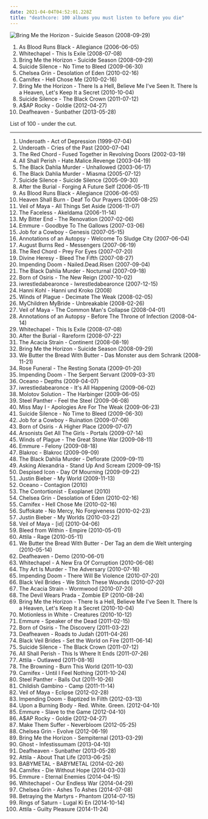 ```yaml
---
date: 2021-04-04T04:52:01.228Z
title: "deathcore: 100 albums you must listen to before you die"
---
```

![Bring Me the Horizon - Suicide Season (2008-09-29)](http://coverartarchive.org/release/328619a0-b3fd-4fd3-8404-1c23228df4ad/26118015764-500.jpg "Bring Me the Horizon - Suicide Season (2008-09-29)")
<ol class="albums">
<li data-cover="https://via.placeholder.com/450" data-tags="deathcore" role="button">As Blood Runs Black - Allegiance (2006-06-05)</li>
<li data-cover="https://img.discogs.com/VUfRu6p7PL2-IWIKi5cQX1VCzYU=/fit-in/585x600/filters:strip_icc():format(jpeg):mode_rgb():quality(90)/discogs-images/R-2425433-1283416690.jpeg.jpg" data-tags="deathcore" role="button">Whitechapel - This Is Exile (2008-07-08)</li>
<li data-cover="http://coverartarchive.org/release/328619a0-b3fd-4fd3-8404-1c23228df4ad/26118015764-500.jpg" data-tags="deathcore, metalcore" role="button">Bring Me the Horizon - Suicide Season (2008-09-29)</li>
<li data-cover="http://coverartarchive.org/release/f858a590-c1bb-4d9f-a12e-a3399e390ff7/27745892925-500.jpg" data-tags="deathcore" role="button">Suicide Silence - No Time to Bleed (2009-06-30)</li>
<li data-cover="https://via.placeholder.com/450" data-tags="deathcore" role="button">Chelsea Grin - Desolation of Eden (2010-02-16)</li>
<li data-cover="http://coverartarchive.org/release/895e0fef-751e-47fe-b5df-715aba698e4b/21635191959-500.jpg" data-tags="deathcore" role="button">Carnifex - Hell Chose Me (2010-02-16)</li>
<li data-cover="http://coverartarchive.org/release/50b69889-a425-4e70-941b-7a8aea7f3b1f/7674176983-500.jpg" data-tags="metalcore" role="button">Bring Me the Horizon - There Is a Hell, Believe Me I've Seen It. There Is a Heaven, Let's Keep It a Secret (2010-10-04)</li>
<li data-cover="http://coverartarchive.org/release/9b79f5ad-eccd-4e2f-ad52-2ddd7c28f4c9/5843906320-500.jpg" data-tags="deathcore" role="button">Suicide Silence - The Black Crown (2011-07-12)</li>
<li data-cover="http://coverartarchive.org/release/47db0ca6-078c-4b2c-84e3-462141d540cf/1095434037-500.jpg" data-tags="female fronted metal, hip-hop, hair metal, skinhead, reggaeton, female vocalist, queercore, gold, rac, goregrind, homocore, deathcore, brutal death metal, nsbm, deathgrind, hatecore, crunkcore, brutal deathcore, nazi, crimes against humanity, national socialist black metal, fashioncore, antifa, moshcore, blackcore, nigga, music to suck cock to, homoerotic, music to have anal sex to, asap rocky,  a$ap rocky" role="button">A$AP Rocky - Goldie (2012-04-27)</li>
<li data-cover="http://coverartarchive.org/release/2c6513c0-7b01-4b36-836c-d400e80e8072/25313095145-500.jpg" data-tags="post-black metal, blackgaze" role="button">Deafheaven - Sunbather (2013-05-28)</li>
</ol>
List of 100 - under the cut.
<!-- more -->

_________________

<ol class="albums">
<li data-cover="http://coverartarchive.org/release/29354f69-64e1-4c5a-8afe-062ddf853bf5/26055634719-500.jpg" data-tags="metalcore" role="button">
Underoath - Act of Depression (1999-07-04)
</li>
<li data-cover="http://coverartarchive.org/release/182df017-12a5-4836-9780-0f1f4b971f87/3573388202-500.jpg" data-tags="metalcore, death metal" role="button">
Underoath - Cries of the Past (2000-07-04)
</li>
<li data-cover="https://img.discogs.com/qyDf468PMSC_vBITyVfMcIVSINQ=/fit-in/600x600/filters:strip_icc():format(jpeg):mode_rgb():quality(90)/discogs-images/R-1031857-1588470996-4412.jpeg.jpg" data-tags="death metal, deathcore" role="button">
The Red Chord - Fused Together in Revolving Doors (2002-03-19)
</li>
<li data-cover="http://coverartarchive.org/release/1cb1573d-66fe-3d83-9631-9fa4efd5c65b/17547966695-500.jpg" data-tags="deathcore, death metal" role="button">
All Shall Perish - Hate.Malice.Revenge (2003-04-19)
</li>
<li data-cover="http://coverartarchive.org/release/dfbea67f-b49e-44e7-813e-86b86f651d6b/7867314703-500.jpg" data-tags="melodic death metal" role="button">
The Black Dahlia Murder - Unhallowed (2003-06-17)
</li>
<li data-cover="http://coverartarchive.org/release/907b8001-573d-43ba-81fc-4ce525f0686d/7867321884-500.jpg" data-tags="melodic death metal" role="button">
The Black Dahlia Murder - Miasma (2005-07-12)
</li>
<li data-cover="http://coverartarchive.org/release/56eda536-9545-4005-9924-7781af660bc1/7545947728-500.jpg" data-tags="death metal, nu metal, deathcore, teeheecore" role="button">
Suicide Silence - Suicide Silence (2005-09-30)
</li>
<li data-cover="http://coverartarchive.org/release/69ea0616-e19f-4c92-bb80-405a1c1df445/27189691829-500.jpg" data-tags="deathcore, progressive metalcore, melodic metalcore, technical metalcore" role="button">
After the Burial - Forging A Future Self (2006-05-11)
</li>
<li data-cover="https://via.placeholder.com/450" data-tags="deathcore" role="button">
As Blood Runs Black - Allegiance (2006-06-05)
</li>
<li data-cover="https://img.discogs.com/0FXAaNOwwuczwJ789zuZ8kalrAM=/fit-in/600x600/filters:strip_icc():format(jpeg):mode_rgb():quality(90)/discogs-images/R-3297951-1613600745-7894.jpeg.jpg" data-tags="metalcore" role="button">
Heaven Shall Burn - Deaf To Our Prayers (2006-08-25)
</li>
<li data-cover="http://coverartarchive.org/release/2cffa884-a2ca-49f8-b478-79f95a53e3b5/9757594516-500.jpg" data-tags="deathcore" role="button">
Veil of Maya - All Things Set Aside (2006-11-07)
</li>
<li data-cover="http://coverartarchive.org/release/75b5990e-5608-4c93-9de3-ba16b0f3d212/10206508020-500.jpg" data-tags="technical death metal, death metal" role="button">
The Faceless - Akeldama (2006-11-14)
</li>
<li data-cover="https://via.placeholder.com/450" data-tags="deathcore" role="button">
My Bitter End - The Renovation (2007-02-06)
</li>
<li data-cover="http://coverartarchive.org/release/69204334-10ff-4b6d-b986-da242a9dcb0b/15294175612-500.jpg" data-tags="metalcore, deathcore" role="button">
Emmure - Goodbye To The Gallows (2007-03-06)
</li>
<li data-cover="https://img.discogs.com/TWdPA-zUbmDrq3WnJl0sBEbK4gw=/fit-in/600x529/filters:strip_icc():format(jpeg):mode_rgb():quality(90)/discogs-images/R-10508097-1499170358-4429.jpeg.jpg" data-tags="death metal" role="button">
Job for a Cowboy - Genesis (2007-05-15)
</li>
<li data-cover="https://img.discogs.com/fLKF2-6Y3bJwsqJNUDKKg2wUDiY=/fit-in/500x500/filters:strip_icc():format(jpeg):mode_rgb():quality(90)/discogs-images/R-1797897-1352054798-1039.jpeg.jpg" data-tags="death metal" role="button">
Annotations of an Autopsy - Welcome To Sludge City (2007-06-04)
</li>
<li data-cover="http://coverartarchive.org/release/2fe6fa16-554f-40ca-8490-7fcb4d3852d0/6521423479-500.jpg" data-tags="metalcore" role="button">
August Burns Red - Messengers (2007-06-19)
</li>
<li data-cover="https://via.placeholder.com/450" data-tags="deathcore" role="button">
The Red Chord - Prey For Eyes (2007-07-20)
</li>
<li data-cover="https://img.discogs.com/ZljHw450De72ZszaTFp6NvOAl2U=/fit-in/600x518/filters:strip_icc():format(jpeg):mode_rgb():quality(90)/discogs-images/R-8421421-1579270273-2102.jpeg.jpg" data-tags="death metal, metalcore" role="button">
Divine Heresy - Bleed The Fifth (2007-08-27)
</li>
<li data-cover="http://coverartarchive.org/release/824e4c92-48f8-4b3a-9256-68625de63a21/11884926586-500.jpg" data-tags="deathcore" role="button">
Impending Doom - Nailed.Dead.Risen (2007-09-04)
</li>
<li data-cover="http://coverartarchive.org/release/e0953194-8ace-4e84-ab7b-9055928fff96/7867330959-500.jpg" data-tags="melodic death metal" role="button">
The Black Dahlia Murder - Nocturnal (2007-09-18)
</li>
<li data-cover="http://coverartarchive.org/release/575bfd8e-6eab-4f3d-bf03-4a20e42d3d59/8418901078-500.jpg" data-tags="deathcore" role="button">
Born of Osiris - The New Reign (2007-10-02)
</li>
<li data-cover="http://coverartarchive.org/release/1ee0ac7b-3696-44e3-94c8-783eda35ee75/6683333870-500.jpg" data-tags="experimental, mathcore, deathcore" role="button">
iwrestledabearonce - Iwrestledabearonce (2007-12-15)
</li>
<li data-cover="https://via.placeholder.com/450" data-tags="nintendocore, deathcore, cybergrind, brutal electronic deathmosh" role="button">
Hanni Kohl - Hanni und Kroko (2008)
</li>
<li data-cover="http://coverartarchive.org/release/34143377-1f30-408f-9241-f961f04bd905/1087208616-500.jpg" data-tags="deathcore" role="button">
Winds of Plague - Decimate The Weak (2008-02-05)
</li>
<li data-cover="https://img.discogs.com/hAmM3ZUc512y3pNxTIoavWUMjZw=/fit-in/300x300/filters:strip_icc():format(jpeg):mode_rgb():quality(90)/discogs-images/R-3750891-1342889366-6290.jpeg.jpg" data-tags="metalcore" role="button">
MyChildren MyBride - Unbreakable (2008-02-26)
</li>
<li data-cover="http://coverartarchive.org/release/9ed06fac-7411-479d-a6a8-152d046fd954/9757586178-500.jpg" data-tags="deathcore" role="button">
Veil of Maya - The Common Man's Collapse (2008-04-01)
</li>
<li data-cover="https://img.discogs.com/dFKicivjFeJ6Rhe-_csdrzdRSVY=/fit-in/400x400/filters:strip_icc():format(jpeg):mode_rgb():quality(90)/discogs-images/R-1797901-1275538030.jpeg.jpg" data-tags="deathcore" role="button">
Annotations of an Autopsy - Before The Throne of Infection (2008-04-14)
</li>
<li data-cover="https://img.discogs.com/VUfRu6p7PL2-IWIKi5cQX1VCzYU=/fit-in/585x600/filters:strip_icc():format(jpeg):mode_rgb():quality(90)/discogs-images/R-2425433-1283416690.jpeg.jpg" data-tags="deathcore" role="button">
Whitechapel - This Is Exile (2008-07-08)
</li>
<li data-cover="http://coverartarchive.org/release/d1d0d8be-d7a5-4ed4-88f8-300bcc71d6cd/8075125614-500.jpg" data-tags="metalcore, deathcore" role="button">
After the Burial - Rareform (2008-07-22)
</li>
<li data-cover="http://coverartarchive.org/release/826cdc82-de29-4e36-b166-bd421b63b585/26789784180-500.jpg" data-tags="metalcore, prosthetic records" role="button">
The Acacia Strain - Continent (2008-08-19)
</li>
<li data-cover="http://coverartarchive.org/release/328619a0-b3fd-4fd3-8404-1c23228df4ad/26118015764-500.jpg" data-tags="deathcore, metalcore" role="button">
Bring Me the Horizon - Suicide Season (2008-09-29)
</li>
<li data-cover="https://img.discogs.com/9II_gi0rFUOnUSfbERuxhhimF0w=/fit-in/320x320/filters:strip_icc():format(jpeg):mode_rgb():quality(90)/discogs-images/R-2670069-1295827195.jpeg.jpg" data-tags="deathcore" role="button">
We Butter the Bread With Butter - Das Monster aus dem Schrank (2008-11-21)
</li>
<li data-cover="https://via.placeholder.com/450" data-tags="deathcore" role="button">
Rose Funeral - The Resting Sonata (2009-01-20)
</li>
<li data-cover="http://coverartarchive.org/release/5ba45e17-00c2-4524-b50f-ce41d2a63b1e/11884934128-500.jpg" data-tags="deathcore" role="button">
Impending Doom - The Serpent Servant (2009-03-31)
</li>
<li data-cover="https://via.placeholder.com/450" data-tags="deathcore" role="button">
Oceano - Depths (2009-04-07)
</li>
<li data-cover="https://img.discogs.com/CHr9MOiiZyTmk44zGoENbFH68YY=/fit-in/600x590/filters:strip_icc():format(jpeg):mode_rgb():quality(90)/discogs-images/R-5139790-1604255277-1206.jpeg.jpg" data-tags="experimental, deathcore, mathcore" role="button">
iwrestledabearonce - It's All Happening (2009-06-02)
</li>
<li data-cover="https://via.placeholder.com/450" data-tags="deathcore" role="button">
Molotov Solution - The Harbinger (2009-06-05)
</li>
<li data-cover="http://coverartarchive.org/release/a14bb909-c0d7-4b5a-9d56-38682f035347/1075985212-500.jpg" data-tags="hair metal, glam metal, heavy metal" role="button">
Steel Panther - Feel the Steel (2009-06-08)
</li>
<li data-cover="http://coverartarchive.org/release/108c1946-8472-47fd-8b32-914ec78d1e7b/7717001959-500.jpg" data-tags="metalcore" role="button">
Miss May I - Apologies Are For The Weak (2009-06-23)
</li>
<li data-cover="http://coverartarchive.org/release/f858a590-c1bb-4d9f-a12e-a3399e390ff7/27745892925-500.jpg" data-tags="deathcore" role="button">
Suicide Silence - No Time to Bleed (2009-06-30)
</li>
<li data-cover="https://img.discogs.com/TWdPA-zUbmDrq3WnJl0sBEbK4gw=/fit-in/600x529/filters:strip_icc():format(jpeg):mode_rgb():quality(90)/discogs-images/R-10508097-1499170358-4429.jpeg.jpg" data-tags="death metal" role="button">
Job for a Cowboy - Ruination (2009-07-06)
</li>
<li data-cover="http://coverartarchive.org/release/dba2a5fe-4dc7-48cc-9f20-be5439bff851/8418924561-500.jpg" data-tags="progressive deathcore" role="button">
Born of Osiris - A Higher Place (2009-07-07)
</li>
<li data-cover="https://via.placeholder.com/450" data-tags="mathcore, deathcore" role="button">
Arsonists Get All The Girls - Portals (2009-07-14)
</li>
<li data-cover="http://coverartarchive.org/release/1b00f254-1925-4d97-8db7-d0b7c8115d53/1087227262-500.jpg" data-tags="deathcore" role="button">
Winds of Plague - The Great Stone War (2009-08-11)
</li>
<li data-cover="http://coverartarchive.org/release/48bedef0-9986-4fec-9e0d-ee5939a1e19a/2980542563-500.jpg" data-tags="metalcore, moshcore, hardcore" role="button">
Emmure - Felony (2009-08-18)
</li>
<li data-cover="https://img.discogs.com/qQ1UQdAV28xCiHPkB5Y1igZ3c5Q=/fit-in/400x400/filters:strip_icc():format(jpeg):mode_rgb():quality(90)/discogs-images/R-2065445-1261940125.jpeg.jpg" data-tags="hip-hop, rap, rock hop, rock" role="button">
Blakroc - Blakroc (2009-09-09)
</li>
<li data-cover="http://coverartarchive.org/release/5cace501-a1f9-3ada-8fcb-689630a82c2f/16098709945-500.jpg" data-tags="melodic death metal" role="button">
The Black Dahlia Murder - Deflorate (2009-09-11)
</li>
<li data-cover="http://coverartarchive.org/release/5da0eb07-a22b-4eac-8624-bf7c04d0a0e8/7601074964-500.jpg" data-tags="metalcore, post-hardcore" role="button">
Asking Alexandria - Stand Up And Scream (2009-09-15)
</li>
<li data-cover="http://coverartarchive.org/release/7a246110-cf6c-4167-ba5e-b6de7683d192/19200095490-500.jpg" data-tags="deathcore" role="button">
Despised Icon - Day Of Mourning (2009-09-22)
</li>
<li data-cover="http://coverartarchive.org/release/ca702418-7848-3992-b860-18409362b356/3667047678-500.jpg" data-tags="justin bieber, my world, totec radio" role="button">
Justin Bieber - My World (2009-11-13)
</li>
<li data-cover="https://via.placeholder.com/450" data-tags="deathcore" role="button">
Oceano - Contagion (2010)
</li>
<li data-cover="http://coverartarchive.org/release/f3dae6a2-1304-429e-a996-47c3ad5d0aed/12726092897-500.jpg" data-tags="progressive metal" role="button">
The Contortionist - Exoplanet (2010)
</li>
<li data-cover="https://via.placeholder.com/450" data-tags="deathcore" role="button">
Chelsea Grin - Desolation of Eden (2010-02-16)
</li>
<li data-cover="http://coverartarchive.org/release/895e0fef-751e-47fe-b5df-715aba698e4b/21635191959-500.jpg" data-tags="deathcore" role="button">
Carnifex - Hell Chose Me (2010-02-16)
</li>
<li data-cover="https://via.placeholder.com/450" data-tags="deathcore" role="button">
Suffokate - No Mercy, No Forgiveness (2010-02-23)
</li>
<li data-cover="http://coverartarchive.org/release/6bfba6d5-71fc-454b-b3a0-63632a1459fa/20855090957-500.jpg" data-tags="totec radio, justin bieber, goregrind, justin bieber my worlds" role="button">
Justin Bieber - My Worlds (2010-03-22)
</li>
<li data-cover="http://coverartarchive.org/release/25520815-b3b0-4629-ab57-6044df49e739/9757577597-500.jpg" data-tags="deathcore" role="button">
Veil of Maya - [id] (2010-04-06)
</li>
<li data-cover="http://coverartarchive.org/release/af6f92ea-7d5f-4b4a-a31e-b15e6651b887/8461617239-500.jpg" data-tags="death metal, deathcore" role="button">
Bleed from Within - Empire (2010-05-01)
</li>
<li data-cover="http://coverartarchive.org/release/e3ace496-94e1-4f0e-995c-4adbc081aa61/8461532098-500.jpg" data-tags="deathcore" role="button">
Attila - Rage (2010-05-11)
</li>
<li data-cover="https://img.discogs.com/UCZ9C27fY8JiM8wIuB5VVuttjNc=/fit-in/496x441/filters:strip_icc():format(jpeg):mode_rgb():quality(90)/discogs-images/R-2454898-1284988298.jpeg.jpg" data-tags="deathcore" role="button">
We Butter the Bread With Butter - Der Tag an dem die Welt unterging (2010-05-14)
</li>
<li data-cover="http://coverartarchive.org/release/df822457-1a3f-4806-86fe-143d3ce09f65/7983414746-500.jpg" data-tags="post-black metal, female fronted metal, hair metal, skinhead, reggaeton, female vocalist, queercore, rac, goregrind, homocore, deathcore, brutal death metal, nsbm, deathgrind, crunkcore, brutal deathcore, national socialist black metal, fashioncore, antifa, moshcore, music to suck cock to, homoerotic, music to have anal sex to, crimes against humanity" role="button">
Deafheaven - Demo (2010-06-01)
</li>
<li data-cover="http://coverartarchive.org/release/7c72e596-3a89-4af9-9eb0-dc2c1f70d292/7599907699-500.jpg" data-tags="deathcore" role="button">
Whitechapel - A New Era Of Corruption (2010-06-08)
</li>
<li data-cover="http://coverartarchive.org/release/70386be2-6ebc-4a75-bd42-25c2758579ef/13631283185-500.jpg" data-tags="death metal, deathcore, technical deathcore" role="button">
Thy Art Is Murder - The Adversary (2010-07-16)
</li>
<li data-cover="http://coverartarchive.org/release/e7f2bbda-e3c7-4e7d-aa67-37b6b1abb107/11884940763-500.jpg" data-tags="deathcore" role="button">
Impending Doom - There Will Be Violence (2010-07-20)
</li>
<li data-cover="http://coverartarchive.org/release/93ec657e-220a-4d21-a4c2-dc1028221ed5/8675348488-500.jpg" data-tags="post-hardcore" role="button">
Black Veil Brides - We Stitch These Wounds (2010-07-20)
</li>
<li data-cover="http://coverartarchive.org/release/7b88f448-c1ef-4a00-940b-36fcab8dff16/4848954454-500.jpg" data-tags="deathcore" role="button">
The Acacia Strain - Wormwood (2010-07-20)
</li>
<li data-cover="http://coverartarchive.org/release/253c59ef-8e5e-4042-96ac-676812ead176/6477547852-500.jpg" data-tags="metalcore" role="button">
The Devil Wears Prada - Zombie EP (2010-08-24)
</li>
<li data-cover="http://coverartarchive.org/release/50b69889-a425-4e70-941b-7a8aea7f3b1f/7674176983-500.jpg" data-tags="metalcore" role="button">
Bring Me the Horizon - There Is a Hell, Believe Me I've Seen It. There Is a Heaven, Let's Keep It a Secret (2010-10-04)
</li>
<li data-cover="https://img.discogs.com/UrUuY5q3ysEltBRiGcgIzCBV408=/fit-in/300x300/filters:strip_icc():format(jpeg):mode_rgb():quality(90)/discogs-images/R-3744461-1342620352-1682.jpeg.jpg" data-tags="metalcore, post-hardcore" role="button">
Motionless in White - Creatures (2010-10-12)
</li>
<li data-cover="http://coverartarchive.org/release/d5a7b21a-2ebc-4480-953c-88cab7f7e062/15294264800-500.jpg" data-tags="metalcore" role="button">
Emmure - Speaker of the Dead (2011-02-15)
</li>
<li data-cover="https://img.discogs.com/dGEY8xIg3Zbz0dlebRsOc7YY8hQ=/fit-in/500x500/filters:strip_icc():format(jpeg):mode_rgb():quality(90)/discogs-images/R-2783701-1300855027.jpeg.jpg" data-tags="progressive deathcore, deathcore" role="button">
Born of Osiris - The Discovery (2011-03-22)
</li>
<li data-cover="http://coverartarchive.org/release/e6b250b5-d81f-4303-95c0-460e1c3ce897/17498799005-500.jpg" data-tags="atmospheric black metal, black metal, post-rock" role="button">
Deafheaven - Roads to Judah (2011-04-26)
</li>
<li data-cover="http://coverartarchive.org/release/50e98987-a1bd-48d9-9e21-52c69f45071d/1718126861-500.jpg" data-tags="hard rock" role="button">
Black Veil Brides - Set the World on Fire (2011-06-14)
</li>
<li data-cover="http://coverartarchive.org/release/9b79f5ad-eccd-4e2f-ad52-2ddd7c28f4c9/5843906320-500.jpg" data-tags="deathcore" role="button">
Suicide Silence - The Black Crown (2011-07-12)
</li>
<li data-cover="http://coverartarchive.org/release/25d38669-25ce-4f15-84ee-2cdb3228e366/17547954563-500.jpg" data-tags="deathcore" role="button">
All Shall Perish - This Is Where It Ends (2011-07-26)
</li>
<li data-cover="http://coverartarchive.org/release/079c00e9-a7bc-4f67-93d7-c1dc5f5b9a23/4617202756-500.jpg" data-tags="deathcore" role="button">
Attila - Outlawed (2011-08-16)
</li>
<li data-cover="http://coverartarchive.org/release/3bfe5191-5cec-445d-b9d7-9debe729697e/8534782416-500.jpg" data-tags="electronic, deathcore" role="button">
The Browning - Burn This World (2011-10-03)
</li>
<li data-cover="https://img.discogs.com/mhGb6e-mnB5gilpN41AQ76C-p3Q=/fit-in/600x522/filters:strip_icc():format(jpeg):mode_rgb():quality(90)/discogs-images/R-3555718-1510520330-8243.jpeg.jpg" data-tags="deathcore" role="button">
Carnifex - Until I Feel Nothing (2011-10-24)
</li>
<li data-cover="https://img.discogs.com/Mu2NzYT7BNQTF-nzTnBETQbp23A=/fit-in/500x500/filters:strip_icc():format(jpeg):mode_rgb():quality(90)/discogs-images/R-3370741-1348466941-7855.jpeg.jpg" data-tags="glam metal" role="button">
Steel Panther - Balls Out (2011-10-26)
</li>
<li data-cover="http://coverartarchive.org/release/e2bc6863-a02f-4614-ad59-e6674d158547/15007829992-500.jpg" data-tags="hip-hop, rap" role="button">
Childish Gambino - Camp (2011-11-14)
</li>
<li data-cover="http://coverartarchive.org/release/655b09ce-dd8f-4adc-8312-3bdb7ff24049/9757565500-500.jpg" data-tags="deathcore, progressive deathcore" role="button">
Veil of Maya - Eclipse (2012-02-28)
</li>
<li data-cover="http://coverartarchive.org/release/04278865-914e-4cd1-96ff-f07f566909a2/11885067261-500.jpg" data-tags="deathcore, brutal deathcore" role="button">
Impending Doom - Baptized In Filth (2012-03-13)
</li>
<li data-cover="http://coverartarchive.org/release/18b4dccc-88f4-4e8c-9e43-6d83ec3f10a9/9559949103-500.jpg" data-tags="deathcore" role="button">
Upon a Burning Body - Red. White. Green. (2012-04-10)
</li>
<li data-cover="http://coverartarchive.org/release/63845cfc-94b9-43ae-8dbd-5a703ef81ef5/15294260568-500.jpg" data-tags="metalcore, moshcore" role="button">
Emmure - Slave to the Game (2012-04-10)
</li>
<li data-cover="http://coverartarchive.org/release/47db0ca6-078c-4b2c-84e3-462141d540cf/1095434037-500.jpg" data-tags="female fronted metal, hip-hop, hair metal, skinhead, reggaeton, female vocalist, queercore, gold, rac, goregrind, homocore, deathcore, brutal death metal, nsbm, deathgrind, hatecore, crunkcore, brutal deathcore, nazi, crimes against humanity, national socialist black metal, fashioncore, antifa, moshcore, blackcore, nigga, music to suck cock to, homoerotic, music to have anal sex to, asap rocky,  a$ap rocky" role="button">
A$AP Rocky - Goldie (2012-04-27)
</li>
<li data-cover="http://coverartarchive.org/release/4b799a3e-bb00-4c5a-968a-6338de3031a1/6764833107-500.jpg" data-tags="deathcore, symphonic deathcore" role="button">
Make Them Suffer - Neverbloom (2012-05-25)
</li>
<li data-cover="http://coverartarchive.org/release/d0675fed-2152-453c-a9b3-2a065fe619e5/1258704706-500.jpg" data-tags="deathcore" role="button">
Chelsea Grin - Evolve (2012-06-19)
</li>
<li data-cover="http://coverartarchive.org/release/86f705ee-242f-4e89-896c-f95bb3044189/11987843449-500.jpg" data-tags="post-hardcore, metalcore" role="button">
Bring Me the Horizon - Sempiternal (2013-03-29)
</li>
<li data-cover="http://coverartarchive.org/release/3f7ed87a-461a-491c-b437-88c2a4b81f4e/4665148054-500.jpg" data-tags="heavy metal" role="button">
Ghost - Infestissumam (2013-04-10)
</li>
<li data-cover="http://coverartarchive.org/release/2c6513c0-7b01-4b36-836c-d400e80e8072/25313095145-500.jpg" data-tags="post-black metal, blackgaze" role="button">
Deafheaven - Sunbather (2013-05-28)
</li>
<li data-cover="http://coverartarchive.org/release/b8f07c08-a405-4cc9-a4cc-9f92e625e5e5/4617270275-500.jpg" data-tags="metalcore, deathcore, female fronted metal, female vocalists, reggaeton, female vocalist, queercore, goregrind, homocore, brutal death metal, nsbm, gay metal, a campire and a tent and a flashlight and some matches and a tree and that river and my glasses and a spaceship and a really really big bear but the bear is really really far away, drops wet cement on unsuspecting crippled children, a place for people with that tiny black spot on their brain to go when the darkness leaks out and does what it wills, erotic, true metal, true norwegian black metal, true black metal, brutal deathcore, nazi, crimes against humanity, national socialist black metal, swag, fashioncore, antifa, niggacore, gay black metal, a campfire and a tent and a flashlight and some matches and a tree and that river and my glasses and a spaceship and a really really big bear but the bear is really really far away, music to suck cock to, the gayest thing ever to happen to music, homoerotic, man in the pickle suit tricked me again, wagnerian arrangements, no pubic hair, music to have anal sex to, gaygrind, proud to be gay" role="button">
Attila - About That Life (2013-06-25)
</li>
<li data-cover="http://coverartarchive.org/release/e5c0f2cc-692c-46e2-af7d-4404c95e1550/6434003625-500.jpg" data-tags="metal, j-pop, kawaii metal" role="button">
BABYMETAL - BABYMETAL (2014-02-26)
</li>
<li data-cover="http://coverartarchive.org/release/d4a7b8f5-25eb-4abd-a0f6-ca2e30f7ef0c/6692557785-500.jpg" data-tags="deathcore" role="button">
Carnifex - Die Without Hope (2014-03-03)
</li>
<li data-cover="http://coverartarchive.org/release/3b6135ea-5ff5-43ef-b0d3-7efe588226ac/7330979772-500.jpg" data-tags="metalcore, deathcore" role="button">
Emmure - Eternal Enemies (2014-04-15)
</li>
<li data-cover="http://coverartarchive.org/release/a8408e9d-ae92-4985-a7a0-251a37e96799/7599969761-500.jpg" data-tags="deathcore" role="button">
Whitechapel - Our Endless War (2014-04-29)
</li>
<li data-cover="http://coverartarchive.org/release/02e8b4f5-e866-414e-8cbd-d783d1e13769/7747405027-500.jpg" data-tags="deathcore, progressive deathcore" role="button">
Chelsea Grin - Ashes To Ashes (2014-07-08)
</li>
<li data-cover="http://coverartarchive.org/release/92cf015b-4bca-4b36-9eaf-0b66cdafc6c8/8030431455-500.jpg" data-tags="deathcore" role="button">
Betraying the Martyrs - Phantom (2014-07-15)
</li>
<li data-cover="http://coverartarchive.org/release/b180d8c3-d99c-400f-b3b1-296ba764ef27/8633185428-500.jpg" data-tags="deathcore, technical deathcore" role="button">
Rings of Saturn - Lugal Ki En (2014-10-14)
</li>
<li data-cover="http://coverartarchive.org/release/896c0f0f-4c7f-4359-96a6-d5c1e00627a2/8852141954-500.jpg" data-tags="female fronted metal, female vocalists, reggaeton, female vocalist, queercore, goregrind, homocore, deathcore, brutal death metal, nsbm, gay metal, a campire and a tent and a flashlight and some matches and a tree and that river and my glasses and a spaceship and a really really big bear but the bear is really really far away, drops wet cement on unsuspecting crippled children, a place for people with that tiny black spot on their brain to go when the darkness leaks out and does what it wills, erotic, true metal, true norwegian black metal, true black metal, brutal deathcore, nazi, crimes against humanity, national socialist black metal, swag, fashioncore, antifa, niggacore, gay black metal, a campfire and a tent and a flashlight and some matches and a tree and that river and my glasses and a spaceship and a really really big bear but the bear is really really far away, music to suck cock to, the gayest thing ever to happen to music, homoerotic, man in the pickle suit tricked me again, wagnerian arrangements, no pubic hair, music to have anal sex to, gaygrind, proud to be gay, metalcore, hair metal" role="button">
Attila - Guilty Pleasure (2014-11-24)
</li>
</ol>